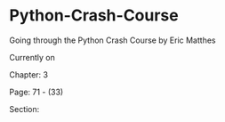 # Python-Crash-Course
Going through the Python Crash Course by Eric Matthes


Currently on 

  Chapter: 3

  Page: 71 - (33)

  Section: 
